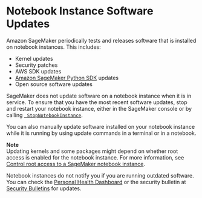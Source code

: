 # Notebook Instance Software Updates<a name="nbi-software-updates"></a>

Amazon SageMaker periodically tests and releases software that is installed on notebook instances\. This includes:
+ Kernel updates
+ Security patches
+ AWS SDK updates
+ [Amazon SageMaker Python SDK](https://sagemaker.readthedocs.io) updates
+ Open source software updates

SageMaker does not update software on a notebook instance when it is in service\. To ensure that you have the most recent software updates, stop and restart your notebook instance, either in the SageMaker console or by calling [  `StopNotebookInstance`](https://docs.aws.amazon.com/sagemaker/latest/APIReference/API_StopNotebookInstance.html)\.

You can also manually update software installed on your notebook instance while it is running by using update commands in a terminal or in a notebook\.

**Note**  
Updating kernels and some packages might depend on whether root access is enabled for the notebook instance\. For more information, see [Control root access to a SageMaker notebook instance](nbi-root-access.md)\.

Notebook instances do not notify you if you are running outdated software\. You can check the [Personal Health Dashboard](https://aws.amazon.com/premiumsupport/technology/personal-health-dashboard/) or the security bulletin at [Security Bulletins](http://aws.amazon.com/security/security-bulletins/) for updates\.